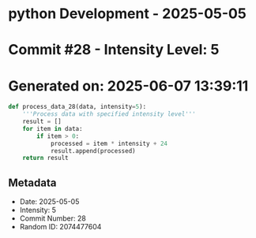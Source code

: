 ﻿# python Development - 2025-05-05
# Commit #28 - Intensity Level: 5
# Generated on: 2025-06-07 13:39:11
```python
def process_data_28(data, intensity=5):
    '''Process data with specified intensity level'''
    result = []
    for item in data:
        if item > 0:
            processed = item * intensity + 24
            result.append(processed)
    return result
```
## Metadata
- Date: 2025-05-05
- Intensity: 5
- Commit Number: 28
- Random ID: 2074477604
